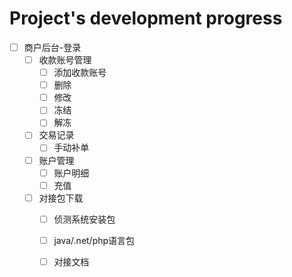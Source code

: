 # Project's development progress


- [ ] 商户后台-登录
     - [ ] 收款账号管理
        - [ ] 添加收款账号
        - [ ] 删除
        - [ ] 修改
        - [ ] 冻结
        - [ ] 解冻

     - [ ] 交易记录
        - [ ] 手动补单

     - [ ] 账户管理
        - [ ] 账户明细
        - [ ] 充值

     - [ ] 对接包下载
         - [ ] 侦测系统安装包
         - [ ] java/.net/php语言包
         - [ ] 对接文档






 
